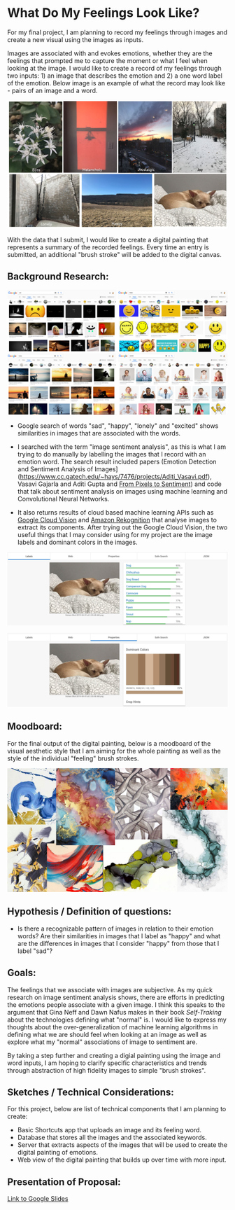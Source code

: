 # What Do My Feelings Look Like?

For my final project, I am planning to record my feelings through images and create a new visual using the images as inputs. 

Images are associated with and evokes emotions, whether they are the feelings that prompted me to capture the moment or what I feel when looking at the image. I would like to create a record of my feelings through two inputs: 1) an image that describes the emotion and 2) a one word label of the emotion. Below image is an example of what the record may look like - pairs of an image and a word.

![Image of images matched with emotion words](img/image-emotions.jpg)

With the data that I submit, I would like to create a digital painting that represents a summary of the recorded feelings. Every time an entry is submitted, an additional "brush stroke" will be added to the digital canvas.

## Background Research:

![Image of google image search of emotion words](img/emotion-image-search.jpg)
* Google search of words "sad", "happy", "lonely" and "excited" shows similarities in images that are associated with the words.

* I searched with the term "image sentiment analysis", as this is what I am trying to do manually by labelling the images that I record with an emotion word. The search result included papers (Emotion Detection and Sentiment Analysis of Images](https://www.cc.gatech.edu/~hays/7476/projects/Aditi_Vasavi.pdf), Vasavi Gajarla and Aditi Gupta and [From Pixels to Sentiment](https://github.com/imatge-upc/sentiment-2017-imavis)) and code that talk about sentiment analysis on images using machine learning and Convolutional Neural Networks.

* It also returns results of cloud based machine learning APIs such as [Google Cloud Vision](https://cloud.google.com/vision/) and [Amazon Rekognition](https://aws.amazon.com/rekognition/) that analyse images to extract its components. After trying out the Google Cloud Vision, the two useful things that I may consider using for my project are the image labels and dominant colors in the images.

![Image of google cloud vision result of image labels](img/cloud-vision-labels.jpg)

![Image of google cloud vision result of image dominant colors](img/cloud-vision-dominant-colors.jpg)

## Moodboard:

For the final output of the digital painting, below is a moodboard of the visual aesthetic style that I am aiming for the whole painting as well as the style of the individual "feeling" brush strokes.

![Image of moodboard for emotion painting](img/moodboard.jpg)

## Hypothesis / Definition of questions:

* Is there a recognizable pattern of images in relation to their emotion words? Are their similarities in images that I label as "happy" and what are the differences in images that I consider "happy" from those that I label "sad"?

## Goals:

The feelings that we associate with images are subjective. As my quick research on image sentiment analysis shows, there are efforts in predicting the emotions people associate with a given image. I think this speaks to the argument that Gina Neff and Dawn Nafus makes in their book *Self-Traking* about the technologies defining what "normal" is. I would like to express my thoughts about the over-generalization of machine learning algorithms in defining what we are should feel when looking at an image as well as explore what my "normal" associations of image to sentiment are.

By taking a step further and creating a digial painting using the image and word inputs, I am hoping to clarify specific characteristics and trends through abstraction of high fidelity images to simple "brush strokes".

## Sketches / Technical Considerations:

For this project, below are list of technical components that I am planning to create:
* Basic Shortcuts app that uploads an image and its feeling word.
* Database that stores all the images and the associated keywords.
* Server that extracts aspects of the images that will be used to create the digital painting of emotions.
* Web view of the digital painting that builds up over time with more input.

## Presentation of Proposal:

[Link to Google Slides](https://docs.google.com/presentation/d/1bPqzZvrEv2kw7KjkittPcHzug24fkzms-DPqMVXX1lw/edit?usp=sharing)
